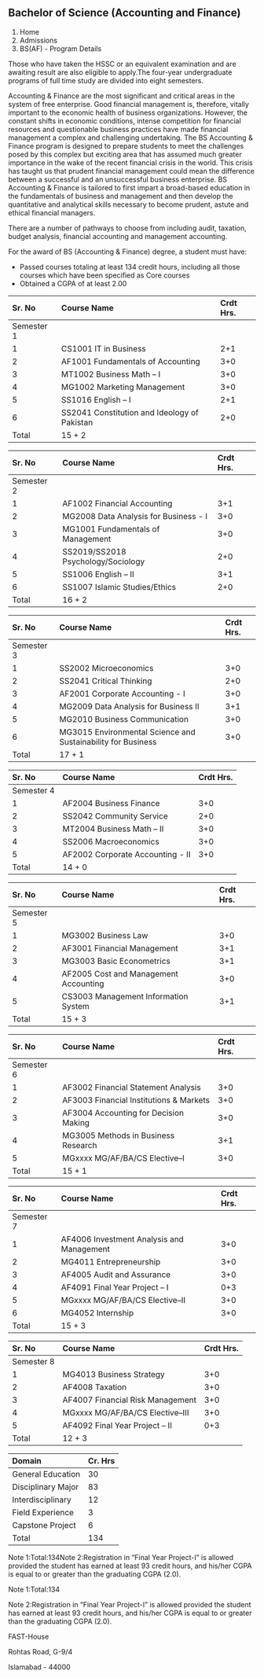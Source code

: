 ## Bachelor of Science (Accounting and Finance)

1. Home
2. Admissions
3. BS(AF) - Program Details

Those who have taken the HSSC or an equivalent examination and are awaiting result are also eligible to apply.The four-year undergraduate programs of full time study are divided into eight semesters.

Accounting & Finance are the most significant and critical areas in the system of free enterprise. Good financial management is, therefore, vitally important to the economic health of business organizations. However, the constant shifts in economic conditions, intense competition for financial resources and questionable business practices have made financial management a complex and challenging undertaking. The BS Accounting & Finance program is designed to prepare students to meet the challenges posed by this complex but exciting area that has assumed much greater importance in the wake of the recent financial crisis in the world. This crisis has taught us that prudent financial management could mean the difference between a successful and an unsuccessful business enterprise. BS Accounting & Finance is tailored to first impart a broad-based education in the fundamentals of business and management and then develop the quantitative and analytical skills necessary to become prudent, astute and ethical financial managers.

There are a number of pathways to choose from including audit, taxation, budget analysis, financial accounting and management accounting.

For the award of BS (Accounting & Finance) degree, a student must have:

- Passed courses totaling at least 134 credit hours, including all those courses which have been specified as Core courses
- Obtained a CGPA of at least 2.00

| Sr. No | Course Name | Crdt Hrs. |
| :-- | :-- | :-- |
| Semester 1 |
| 1 | CS1001 IT in Business | 2+1 |
| 2 | AF1001 Fundamentals of Accounting | 3+0 |
| 3 | MT1002 Business Math – I | 3+0 |
| 4 | MG1002 Marketing Management | 3+0 |
| 5 | SS1016 English – I | 2+1 |
| 6 | SS2041 Constitution and Ideology of Pakistan | 2+0 |
| Total | 15 + 2 |

| Sr. No | Course Name | Crdt Hrs. |
| :-- | :-- | :-- |
| Semester 2 |
| 1 | AF1002 Financial Accounting | 3+1 |
| 2 | MG2008 Data Analysis for Business - I | 3+0 |
| 3 | MG1001 Fundamentals of Management | 3+0 |
| 4 | SS2019/SS2018 Psychology/Sociology | 2+0 |
| 5 | SS1006 English – II | 3+1 |
| 6 | SS1007 Islamic Studies/Ethics | 2+0 |
| Total | 16 + 2 |

| Sr. No | Course Name | Crdt Hrs. |
| :-- | :-- | :-- |
| Semester 3 |
| 1 | SS2002 Microeconomics | 3+0 |
| 2 | SS2041 Critical Thinking | 2+0 |
| 3 | AF2001 Corporate Accounting - I | 3+0 |
| 4 | MG2009 Data Analysis for Business II | 3+1 |
| 5 | MG2010 Business Communication | 3+0 |
| 6 | MG3015 Environmental Science and Sustainability for Business | 3+0 |
| Total | 17 + 1 |

| Sr. No | Course Name | Crdt Hrs. |
| :-- | :-- | :-- |
| Semester 4 |
| 1 | AF2004 Business Finance | 3+0 |
| 2 | SS2042 Community Service | 2+0 |
| 3 | MT2004 Business Math – II | 3+0 |
| 4 | SS2006 Macroeconomics | 3+0 |
| 5 | AF2002 Corporate Accounting - II | 3+0 |
| Total | 14 + 0 |

| Sr. No | Course Name | Crdt Hrs. |
| :-- | :-- | :-- |
| Semester 5 |
| 1 | MG3002 Business Law | 3+0 |
| 2 | AF3001 Financial Management | 3+1 |
| 3 | MG3003 Basic Econometrics | 3+1 |
| 4 | AF2005 Cost and Management Accounting | 3+0 |
| 5 | CS3003 Management Information System | 3+1 |
| Total | 15 + 3 |

| Sr. No | Course Name | Crdt Hrs. |
| :-- | :-- | :-- |
| Semester 6 |
| 1 | AF3002 Financial Statement Analysis | 3+0 |
| 2 | AF3003 Financial Institutions & Markets | 3+0 |
| 3 | AF3004 Accounting for Decision Making | 3+0 |
| 4 | MG3005 Methods in Business Research | 3+1 |
| 5 | MGxxxx MG/AF/BA/CS Elective–I | 3+0 |
| Total | 15 + 1 |

| Sr. No | Course Name | Crdt Hrs. |
| :-- | :-- | :-- |
| Semester 7 |
| 1 | AF4006 Investment Analysis and Management | 3+0 |
| 2 | MG4011 Entrepreneurship | 3+0 |
| 3 | AF4005 Audit and Assurance | 3+0 |
| 4 | AF4091 Final Year Project – I | 0+3 |
| 5 | MGxxxx MG/AF/BA/CS Elective–II | 3+0 |
| 6 | MG4052 Internship | 3+0 |
| Total | 15 + 3 |

| Sr. No | Course Name | Crdt Hrs. |
| :-- | :-- | :-- |
| Semester 8 |
| 1 | MG4013 Business Strategy | 3+0 |
| 2 | AF4008 Taxation | 3+0 |
| 3 | AF4007 Financial Risk Management | 3+0 |
| 4 | MGxxxx MG/AF/BA/CS Elective–III | 3+0 |
| 5 | AF4092 Final Year Project – II | 0+3 |
| Total | 12 + 3 |

| Domain | Cr. Hrs |
| :-- | :-- |
| General Education | 30 |
| Disciplinary Major | 83 |
| Interdisciplinary | 12 |
| Field Experience | 3 |
| Capstone Project | 6 |
| Total | 134 |

Note 1:Total:134Note 2:Registration in “Final Year Project-I” is allowed provided the student has earned at least 93 credit hours, and his/her CGPA is equal to or greater than the graduating CGPA (2.0).

Note 1:Total:134

Note 2:Registration in “Final Year Project-I” is allowed provided the student has earned at least 93 credit hours, and his/her CGPA is equal to or greater than the graduating CGPA (2.0).

FAST-House

Rohtas Road, G-9/4

Islamabad - 44000